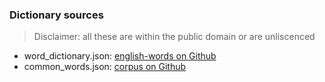 ### Dictionary sources
> Disclaimer: all these are within the public domain or are unliscenced
- word_dictionary.json: [english-words on Github](https://github.com/dwyl/english-words/blob/master/words_dictionary.json)
- common_words.json: [corpus on Github](https://github.com/dariusk/corpora/blob/master/data/words/common.json)
